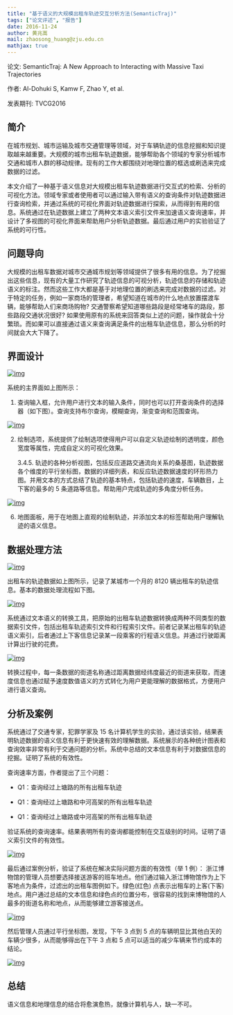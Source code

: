 ```yaml
---
title: "基于语义的大规模出租车轨迹交互分析方法(SemanticTraj)"
tags: ["论文评述", "报告"]
date: 2016-11-24
author: 黄兆嵩
mail: zhaosong_huang@zju.edu.cn
mathjax: true
---
```


论文: SemanticTraj: A New Approach to Interacting with Massive Taxi Trajectories

作者: Al-Dohuki S, Kamw F, Zhao Y, et al.

发表期刊: TVCG2016

## 简介

在城市规划、城市运输及城市交通管理等领域，对于车辆轨迹的信息挖掘和知识提取越来越重要。大规模的城市出租车轨迹数据，能够帮助各个领域的专家分析城市交通和城市人群的移动规律。现有的工作大都围绕对地理位置的框选或刷选来完成数据的过滤。

本文介绍了一种基于语义信息对大规模出租车轨迹数据进行交互式的检索、分析的可视化方法。领域专家或者使用者可以通过输入带有语义的查询条件对轨迹数据进行查询检索，并通过系统的可视化界面对轨迹数据进行探索，从而得到有用的信息。系统通过在轨迹数据上建立了两种文本语义索引文件来加速语义查询速率，并设计了多视图的可视化界面来帮助用户分析轨迹数据。最后通过用户的实验验证了系统的可行性。

## 问题导向

大规模的出租车数据对城市交通城市规划等领域提供了很多有用的信息。为了挖掘出这些信息，现有的大量工作研究了轨迹信息的可视分析，轨迹信息的存储和轨迹语义的标注。然而这些工作大都是基于对地理位置的刷选来完成对数据的过滤。对于特定的任务，例如一家商场的管理者，希望知道在城市的什么地点放置摆渡车辆，能够帮助人们来商场购物? 交通警察希望知道哪些路段是经常堵车的路段，那些路段交通状况很好? 如果使用原有的系统来回答类似上述的问题，操作就会十分繁琐。而如果可以直接通过语义来查询满足条件的出租车轨迹信息，那么分析的时间就会大大下降了。

## 界面设计

[![img](http://www.cad.zju.edu.cn/home/vagblog/wp-content/uploads/2016/11/1.png)](http://www.cad.zju.edu.cn/home/vagblog/wp-content/uploads/2016/11/1.png)

系统的主界面如上图所示：

1. 查询输入框，允许用户进行文本的输入条件，同时也可以打开查询条件的选择器（如下图）。查询支持布尔查询，模糊查询，渐变查询和范围查询。

[![img](http://www.cad.zju.edu.cn/home/vagblog/wp-content/uploads/2016/11/2.png)](http://www.cad.zju.edu.cn/home/vagblog/wp-content/uploads/2016/11/2.png)

2. 绘制选项，系统提供了绘制选项使得用户可以自定义轨迹绘制的透明度，颜色宽度等属性，完成自定义的可视化效果。

    3.4.5. 轨迹的各种分析视图，包括反应道路交通流向关系的桑基图，轨迹数据各个维度的平行坐标图，数据的详细列表，和反应轨迹数据速度的环形热力图。并用文本的方式总结了轨迹的基本特点，包括轨迹的速度，车辆数目，上下客的最多的 5 条道路等信息。帮助用户完成轨迹的多角度分析任务。

[![img](http://www.cad.zju.edu.cn/home/vagblog/wp-content/uploads/2016/11/3.png)](http://www.cad.zju.edu.cn/home/vagblog/wp-content/uploads/2016/11/3.png)

6. 地图面板，用于在地图上直观的绘制轨迹，并添加文本的标签帮助用户理解轨迹的语义信息。

## 数据处理方法

[![img](http://www.cad.zju.edu.cn/home/vagblog/wp-content/uploads/2016/11/4.png)](http://www.cad.zju.edu.cn/home/vagblog/wp-content/uploads/2016/11/4.png)

出租车的轨迹数据如上图所示，记录了某城市一个月的 8120 辆出租车的轨迹信息。基本的数据处理流程如下图。

[![img](http://www.cad.zju.edu.cn/home/vagblog/wp-content/uploads/2016/11/5.png)](http://www.cad.zju.edu.cn/home/vagblog/wp-content/uploads/2016/11/5.png)

系统通过文本语义的转换工具，把原始的出租车轨迹数据转换成两种不同类型的数据索引文件，包括出租车轨迹索引文件和行程索引文件。前者记录某出租车的轨迹语义索引，后者通过上下客信息记录某一段乘客的行程语义信息。并通过行驶距离计算出行驶的花费。

[![img](http://www.cad.zju.edu.cn/home/vagblog/wp-content/uploads/2016/11/11.png)](http://www.cad.zju.edu.cn/home/vagblog/wp-content/uploads/2016/11/11.png)

转换过程中，每一条数据的街道名称通过距离数据经纬度最近的街道来获取，而速度信息也通过赋予速度数值语义的方式转化为用户更能理解的数据格式，方便用户进行语义查询。

## 分析及案例

系统通过了交通专家，犯罪学家及 15 名计算机学生的实验，通过该实验，结果表明轨迹数据的语义信息有利于更快速有效的理解数据。系统展示的各种统计图表和查询效率非常有利于交通问题的分析。系统中总结的文本信息有利于对数据信息的挖掘。证明了系统的有效性。

查询速率方面，作者提出了三个问题：

-   Q1：查询经过上塘路的所有出租车轨迹

-   Q1：查询经过上塘路和中河高架的所有出租车轨迹

-   Q1：查询经过上塘路或中河高架的所有出租车轨迹

验证系统的查询速率。结果表明所有的查询都能控制在交互级别的时间。证明了语义索引文件的有效性。

[![img](http://www.cad.zju.edu.cn/home/vagblog/wp-content/uploads/2016/11/8.png)](http://www.cad.zju.edu.cn/home/vagblog/wp-content/uploads/2016/11/8.png)

最后通过案例分析，验证了系统在解决实际问题方面的有效性（举 1 例）：
浙江博物馆的管理人员想要选择接送游客的班车地点。他们通过输入浙江博物馆作为上下客地点为条件，过滤出的出租车图例如下。绿色(红色) 点表示出租车的上客(下客)地点。用户通过总结的文本信息和绿色点的位置分布，很容易的找到来博物馆的人最多的街道名称和地点，从而能够建立游客接送点。

[![img](http://www.cad.zju.edu.cn/home/vagblog/wp-content/uploads/2016/11/9.png)](http://www.cad.zju.edu.cn/home/vagblog/wp-content/uploads/2016/11/9.png)

然后管理人员通过平行坐标图，发现，下午 3 点到 5 点的车辆明显比其他白天的车辆少很多，从而能够得出在下午 3 点和 5 点可以适当的减少车辆来节约成本的结论。

[![img](http://www.cad.zju.edu.cn/home/vagblog/wp-content/uploads/2016/11/10.png)](http://www.cad.zju.edu.cn/home/vagblog/wp-content/uploads/2016/11/10.png)

## 总结

语义信息和地理信息的结合将愈演愈热，就像计算机与人，缺一不可。
